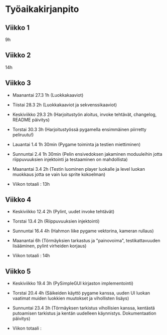 # Työaikakirjanpito

## Viikko 1
9h

## Viikko 2 
14h

## Viikko 3

- Maanantai 27.3 1h (Luokkakaaviot)
- Tiistai 28.3 2h (Luokkakaaviot ja sekvenssikaaviot)
- Keskiviikko 29.3 2h (Harjoitustyön aloitus, invoke tehtävät, changelog, README päivitys)
- Torstai 30.3 3h (Harjoitustyössä pygamella ensimmäinen piirretty peliruutu!)
- Lauantai 1.4 1h 30min (Pygame toiminta ja testien miettiminen)
- Sunnuntai 2.4 1h 30min (Pelin ensivedoksen jakaminen moduuleihin jotta riippuvuuksien injektointi ja testaaminen on mahdollista)
- Maanantai 3.4 2h (Testin luominen player luokalle ja level luokan muokkaus jotta se vain luo sprite kokoelman)

- Viikon totaali : 13h

## Viikko 4

- Keskiviikko 12.4 2h (Pylint, uudet invoke tehtävät)
- Torstai 13.4 2h (Riippuvuuksien injektointi)
- Sunnuntai 16.4 4h (Hahmon liike pygame vektorina, kameran rullaus)
- Maanantai 6h (Törmäyksien tarkastus ja "painovoima", testikattavuuden lisääminen, pylint virheiden korjaus)

- Viikon totaali : 14h 

## Viikko 5

- Keskiviikko 19.4 3h (PySimpleGUI kirjaston implementointi)
- Torstai 20.4 4h (Säikeiden käyttö pygame kanssa, uuden UI luokan vaatimat muiden luokkien muutokset ja vihollisten lisäys)
- Sunnuntai 23.4 3h (Törmäyksen tarkistus vihollisien kanssa, kentästä putoamisen tarkistus ja kentän uudelleen käynnistys. Dokumentaation päivitys)

- Viikon totaali : 

